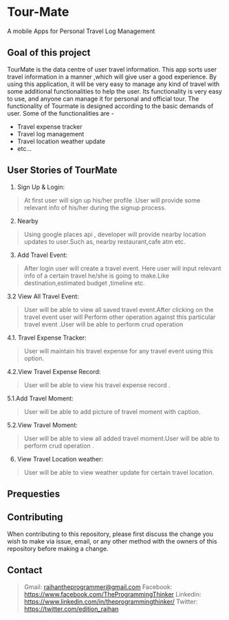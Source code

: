 # Tour-Mate
A mobile Apps for Personal Travel Log Management

## Goal of this project
TourMate is the data centre of user travel information. This app sorts user travel information in a manner ,which will give user a good experience.
By using this application, it will be very easy to manage any kind of travel with some additional functionalities to help the user. Its functionality is very easy to use,  and anyone can manage it for personal and official tour.
The functionality of Tourmate  is designed according to the basic demands of user. Some of the functionalities are -
- Travel expense tracker
- Travel log management
- Travel location weather update
- etc…

## User Stories of TourMate
1. Sign Up & Login:

> At first user will sign up his/her profile .User will provide some relevant info of his/her during the signup process.

2. Nearby

> Using google places api , developer will provide nearby location updates to user.Such as, nearby restaurant,cafe atm etc. 

3. Add Travel Event:

> After login user will create a travel event. Here user will input relevant info of a certain travel he/she is going to make.Like destination,estimated budget ,timeline etc.

3.2 View All Travel Event:

> User will be able to view all saved travel event.After clicking on the travel event user will 
Perform other operation against this particular travel event .User will be able to perform
crud operation 

4.1. Travel Expense Tracker:

> User will maintain his travel expense for any travel event using this option.

4.2.View Travel Expense Record:

> User will be able to view his travel expense record .


5.1.Add Travel Moment:

> User will be able to add picture of travel moment with  caption.


5.2.View Travel Moment:

> User will be able to view all added travel moment.User will be able to perform crud operation .


6. View Travel Location weather:

> User will be able to view weather update for certain travel location.

## Prequesties

## Contributing
When contributing to this repository, please first discuss the change you wish to make via issue, email, or any other method with the owners of this repository before making a change.

## Contact
> Gmail: raihantheprogrammer@gmail.com
> Facebook: https://www.facebook.com/TheProgrammingThinker
> Linkedin: https://www.linkedin.com/in/theprogrammingthinker/
> Twitter: https://twitter.com/edition_raihan
